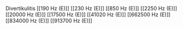 Divertikulitis
[[190 Hz (E)]]
[[230 Hz (E)]]
[[850 Hz (E)]]
[[2250 Hz (E)]]
[[20000 Hz (E)]]
[[17500 Hz (E)]]
[[41020 Hz (E)]]
[[662500 Hz (E)]]
[[834000 Hz (E)]]
[[913700 Hz (E)]]